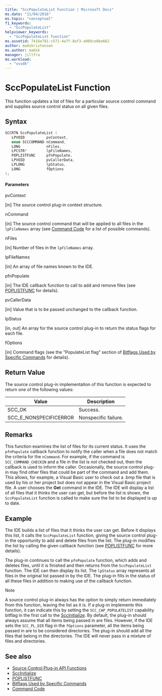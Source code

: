 ```yaml
---
title: "SccPopulateList Function | Microsoft Docs"
ms.date: "11/04/2016"
ms.topic: "conceptual"
f1_keywords:
  - "SccPopulateList"
helpviewer_keywords:
  - "SccPopulateList function"
ms.assetid: 7416e781-c571-4a7f-8af3-a089ce8be662
author: madskristensen
ms.author: madsk
manager: jillfra
ms.workload:
  - "vssdk"
---
```

# SccPopulateList Function
This function updates a list of files for a particular source control command and supplies source control status on all given files.

## Syntax

```cpp
SCCRTN SccPopulateList (
   LPVOID          pvContext,
   enum SCCCOMMAND nCommand,
   LONG            nFiles,
   LPCSTR*         lpFileNames,
   POPLISTFUNC     pfnPopulate,
   LPVOID          pvCallerData,
   LPLONG          lpStatus,
   LONG            fOptions
);
```

#### Parameters
 pvContext

[in] The source control plug-in context structure.

 nCommand

[in] The source control command that will be applied to all files in the `lpFileNames` array (see [Command Code](../extensibility/command-code-enumerator.md) for a list of possible commands).

 nFiles

[in] Number of files in the `lpFileNames` array.

 lpFileNames

[in] An array of file names known to the IDE.

 pfnPopulate

[in] The IDE callback function to call to add and remove files (see [POPLISTFUNC](../extensibility/poplistfunc.md) for details).

 pvCallerData

[in] Value that is to be passed unchanged to the callback function.

 lpStatus

[in, out] An array for the source control plug-in to return the status flags for each file.

 fOptions

[in] Command flags (see the "PopulateList flag" section of [Bitflags Used by Specific Commands](../extensibility/bitflags-used-by-specific-commands.md) for details).

## Return Value
 The source control plug-in implementation of this function is expected to return one of the following values:

|Value|Description|
|-----------|-----------------|
|SCC_OK|Success.|
|SCC_E_NONSPECIFICERROR|Nonspecific failure.|

## Remarks
 This function examines the list of files for its current status. It uses the `pfnPopulate` callback function to notify the caller when a file does not match the criteria for the `nCommand`. For example, if the command is `SCC_COMMAND_CHECKIN` and a file in the list is not checked out, then the callback is used to inform the caller. Occasionally, the source control plug-in may find other files that could be part of the command and add them. This allows, for example, a Visual Basic user to check out a .bmp file that is used by his or her project but does not appear in the Visual Basic project file. A user chooses the **Get** command in the IDE. The IDE will display a list of all files that it thinks the user can get, but before the list is shown, the `SccPopulateList` function is called to make sure the list to be displayed is up to date.

## Example
 The IDE builds a list of files that it thinks the user can get. Before it displays this list, it calls the `SccPopulateList` function, giving the source control plug-in the opportunity to add and delete files from the list. The plug-in modifies the list by calling the given callback function (see [POPLISTFUNC](../extensibility/poplistfunc.md) for more details).

 The plug-in continues to call the `pfnPopulate` function, which adds and deletes files, until it is finished and then returns from the `SccPopulateList` function. The IDE can then display its list. The `lpStatus` array represents all files in the original list passed in by the IDE. The plug-in fills in the status of all these files in addition to making use of the callback function.

> [!NOTE]
> A source control plug-in always has the option to simply return immediately from this function, leaving the list as it is. If a plug-in implements this function, it can indicate this by setting the `SCC_CAP_POPULATELIST` capability bitflag in the first call to the [SccInitialize](../extensibility/sccinitialize-function.md). By default, the plug-in should always assume that all items being passed in are files. However, if the IDE sets the `SCC_PL_DIR` flag in the `fOptions` parameter, all the items being passed in are to be considered directories. The plug-in should add all the files that belong in the directories. The IDE will never pass in a mixture of files and directories.

## See also
- [Source Control Plug-in API Functions](../extensibility/source-control-plug-in-api-functions.md)
- [SccInitialize](../extensibility/sccinitialize-function.md)
- [POPLISTFUNC](../extensibility/poplistfunc.md)
- [Bitflags Used by Specific Commands](../extensibility/bitflags-used-by-specific-commands.md)
- [Command Code](../extensibility/command-code-enumerator.md)